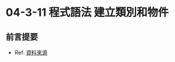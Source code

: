# 04-3-11 程式語法 建立類別和物件

## 前言提要

* Ref. [資料來源](https://michaelchen.tech/golang-programming/class-object/)

##